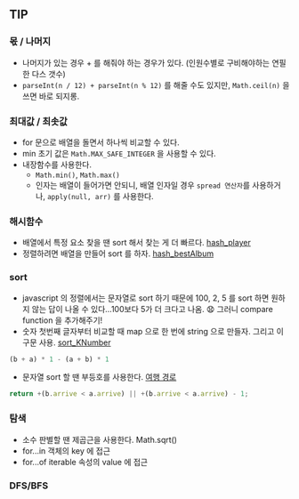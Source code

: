## TIP

### 몫 / 나머지
- 나머지가 있는 경우 + 를 해줘야 하는 경우가 있다. (인원수별로 구비해야하는 연필 한 다스 갯수)
- `parseInt(n / 12) + parseInt(n % 12)` 를 해줄 수도 있지만, `Math.ceil(n)` 을 쓰면 바로 되지롱.  

### 최대값 / 최솟값
- for 문으로 배열을 돌면서 하나씩 비교할 수 있다.
- min 초기 값은 `Math.MAX_SAFE_INTEGER` 을 사용할 수 있다. 
- 내장함수를 사용한다.
    - `Math.min()`, `Math.max()`
    - 인자는 배열이 들어가면 안되니, 배열 인자일 경우 `spread 연산자`를 사용하거나, `apply(null, arr)` 를 사용한다. 

### 해시함수
- 배열에서 특정 요소 찾을 땐 sort 해서 찾는 게 더 빠르다. [hash_player](./programmers/hash_player.html)
- 정렬하려면 배열을 만들어 sort 를 하자. [hash_bestAlbum](./programmers/hash_bestAlbum.html)

### sort
- javascript 의 정렬에서는 문자열로 sort 하기 때문에 100, 2, 5 를 sort 하면 원하지 않는 답이 나올 수 있다...100보다 5가 더 크다고 나옴. :anguished: 그러니 compare function 을 추가해주기!
- 숫자 첫번째 글자부터 비교할 때 map 으로 한 번에 string 으로 만들자. 그리고 이 구문 사용. [sort_KNumber](./programmers/sort_biggestNumber.html)
```js
(b + a) * 1 - (a + b) * 1
```
- 문자열 sort 할 땐 부등호를 사용한다. [여행 경로](./programmers/dfsbfs_travelRoute.html.html)
```js
return +(b.arrive < a.arrive) || +(b.arrive < a.arrive) - 1;
```

### 탐색
- 소수 판별할 땐 제곱근을 사용한다. Math.sqrt()
- for...in 객체의 key 에 접근
- for...of iterable 속성의 value 에 접근

### DFS/BFS
